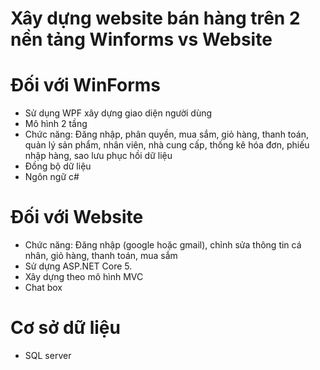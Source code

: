 # Xây dựng website bán hàng trên 2 nền tảng Winforms vs Website
# Đối với WinForms
  - Sử dụng WPF xây dựng giao diện người dùng
  - Mô hình 2 tầng 
  - Chức năng: Đăng nhập, phân quyền, mua sắm, giỏ hàng, thanh toán, quản lý sản phẩm, nhân viên, nhà cung cấp, thống kê hóa đơn, phiếu nhập hàng, sao lưu phục hồi dữ liệu
  - Đồng bộ dữ liệu
  - Ngôn ngữ c#

# Đối với Website
 - Chức năng: Đăng nhập (google hoặc gmail), chỉnh sửa thông tin cá nhân, giỏ hàng, thanh toán, mua sắm
 - Sử dựng ASP.NET Core 5.
 - Xây dựng theo mô hình MVC
 - Chat box
# Cơ sở dữ liệu
 - SQL server
   
